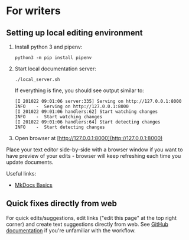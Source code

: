 # For writers

## Setting up local editing environment

1. Install python 3 and pipenv:

    ```
    python3 -m pip install pipenv
    ```

2. Start local documentation server:

    ```
    ./local_server.sh
    ```

    If everything is fine, you should see output similar to:

    ```
    [I 201022 09:01:06 server:335] Serving on http://127.0.0.1:8000
    INFO    -  Serving on http://127.0.0.1:8000
    [I 201022 09:01:06 handlers:62] Start watching changes
    INFO    -  Start watching changes
    [I 201022 09:01:06 handlers:64] Start detecting changes
    INFO    -  Start detecting changes
    ```

3. Open browser at <!-- markdown-link-check-disable-line --> [http://127.0.0.1:8000](http://127.0.0.1:8000)

Place your text editor side-by-side with a browser window if you want to have preview of your edits - browser will
keep refreshing each time you update documents.

Useful links:

* [MkDocs Basics](https://www.mkdocs.org/user-guide/writing-your-docs/)

## Quick fixes directly from web

For quick edits/suggestions, edit links ("edit this page" at the top right corner) and create text suggestions directly
from web. See [GitHub documentation](https://docs.github.com/en/free-pro-team@latest/github/managing-files-in-a-repository/editing-files-in-your-repository)
if you're unfamiliar with the workflow.
